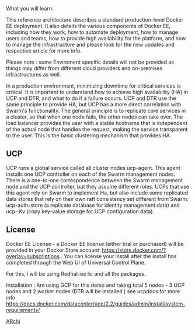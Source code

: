What you will learn:

This reference architecture describes a standard production-level Docker EE deployment. It also details the various components of Docker EE, including how they work, how to automate deployment, how to manage users and teams, how to provide high availability for the platform, and how to manage the infrastructure and please look for the new updates and respective article for more info.

Please note : some Enviroment specific details will not be provided as things may differ from different cloud providers and on-premises infrastructures as well.

In a production environment, minimizing downtime for critical services is critical. It is important to understand how to achieve high availability (HA) in UCP and DTR, and what to do if a failure occurs. UCP and DTR use the same principle to provide HA, but UCP has a more direct correlation with Swarm's functionality. The general principle is to replicate core services in a cluster, so that when one node fails, the other nodes can take over. The load balancer provides the user with a stable hostname that is independent of the actual node that handles the request, making the service transparent to the user. This is the basic clustering mechanism that provides HA.

## UCP
UCP runs a global service called all cluster nodes ucp-agent. This agent installs one UCP controller on each of the Swarm management nodes. There is a one-to-one correspondence between the Swarm management node and the UCP controller, but they assume different roles. UCPs that use this agent rely on Swarm to implement Ha, but also include some replicated data stores that rely on their own raft consistency set different from Swarm: ucp-auth-store (a replicate database for identity management data) and ucp- Kv (copy key-value storage for UCP configuration data).

## License
Docker EE License - a Docker EE license (either trial or purchased) will be provided in your Docker Store account: https://store.docker.com/?overlay=subscriptions . You can license your install after the install has completed through the Web UI of Universal Control Plane.

For this, i will be using Redhat-ee lic and all the packages.

Installation :
 Am using GCP for this demo and taking total 5 nodes - 3 UCP nodes and 2 worker nodes (DTR will be installed )
   see ucpdocs for more info https://docs.docker.com/datacenter/ucp/2.2/guides/admin/install/system-requirements/
   
[ARchi](https://github.com/pradhans0906/dockerlabs/blob/master/docker-ee/Redhat/docker-ee-ucp/explorer/Screenshot%202019-10-05%20at%2011.26.02%20PM.png)
